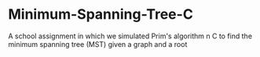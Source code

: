 # Minimum-Spanning-Tree-C
A school assignment in which we simulated Prim's algorithm n C to find the minimum spanning tree (MST) given a graph and a root 
